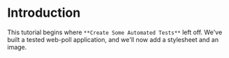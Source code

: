 # Introduction

This tutorial begins where `**Create Some Automated Tests**` left off. We've built a tested web-poll application, and we'll now add a stylesheet and an image.
